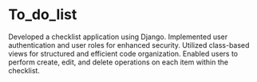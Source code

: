 # To_do_list
Developed a checklist application using Django.
Implemented user authentication and user roles for enhanced security.
Utilized class-based views for structured and efficient code organization.
Enabled users to perform create, edit, and delete operations on each item within the checklist.





